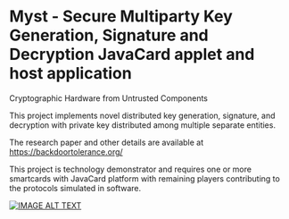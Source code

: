 # Myst - Secure Multiparty Key Generation, Signature and Decryption JavaCard applet and host application
Cryptographic Hardware from Untrusted Components

This project implements novel distributed key generation, signature, and decryption with private key distributed among multiple separate entities. 

The research paper and other details are available at https://backdoortolerance.org/

This project is technology demonstrator and requires one or more smartcards with JavaCard platform with remaining players contributing to the protocols simulated in software.



[![IMAGE ALT TEXT](https://img.youtube.com/vi/sPd7Nwidfko/0.jpg)](http://www.youtube.com/watch?v=sPd7Nwidfko "")

